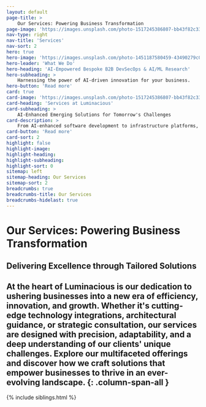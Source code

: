 ```yaml
---
layout: default
page-title: >
    Our Services: Powering Business Transformation
page-image: 'https://images.unsplash.com/photo-1517245386807-bb43f82c33c4?ixlib=rb-4.0.3&ixid=M3wxMjA3fDB8MHxwaG90by1wYWdlfHx8fGVufDB8fHx8fA%3D%3D&auto=format&fit=crop&w=2070&q=80'
nav-type: right
nav-title: 'Services'
nav-sort: 2
hero: true
hero-image: 'https://images.unsplash.com/photo-1451187580459-43490279c0fa?ixlib=rb-4.0.3&ixid=M3wxMjA3fDB8MHxwaG90by1wYWdlfHx8fGVufDB8fHx8fA%3D%3D&auto=format&fit=crop&w=2072&q=80'
hero-leader: 'What We Do'
hero-heading: 'AI-Empowered Bespoke B2B DevSecOps & AI/ML Research'
hero-subheading: >
    Harnessing the power of AI-driven innovation for your business.
hero-button: 'Read more'
card: true
card-image: 'https://images.unsplash.com/photo-1517245386807-bb43f82c33c4?ixlib=rb-4.0.3&ixid=M3wxMjA3fDB8MHxwaG90by1wYWdlfHx8fGVufDB8fHx8fA%3D%3D&auto=format&fit=crop&w=2070&q=80'
card-heading: 'Services at Luminacious'
card-subheading: >
    AI-Enhanced Emerging Solutions for Tomorrow's Challenges
card-description: >
    From AI-enhanced software development to infrastructure platforms, and from emerging tech integrations to strategic consulting, Luminacious offers a suite of services designed for modern business needs. Let us help you navigate the digital landscape with our AI-powered expertise, tailored to give your business a competitive edge.
card-button: 'Read more'
card-sort: 2
highlight: false
highlight-image: 
highlight-heading: 
highlight-subheading: 
highlight-sort: 0
sitemap: left
sitemap-heading: Our Services
sitemap-sort: 2
breadcrumbs: true
breadcrumbs-title: Our Services
breadcrumbs-hidelast: true
---
```


# Our Services: Powering Business Transformation

## Delivering Excellence through Tailored Solutions

At the heart of Luminacious is our dedication to ushering businesses into a new era of efficiency, innovation, and growth. Whether it's cutting-edge technology integrations, architectural guidance, or strategic consultation, our services are designed with precision, adaptability, and a deep understanding of our clients' unique challenges. Explore our multifaceted offerings and discover how we craft solutions that empower businesses to thrive in an ever-evolving landscape.
{: .column-span-all }
----

{% include siblings.html %}
